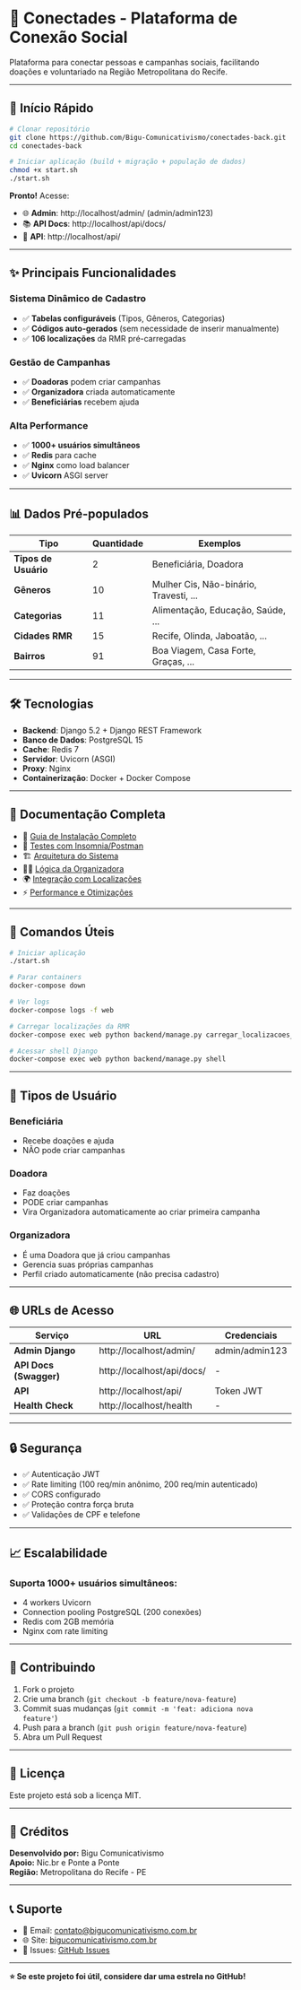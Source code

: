 # 🌟 Conectades - Plataforma de Conexão Social

Plataforma para conectar pessoas e campanhas sociais, facilitando doações e voluntariado na Região Metropolitana do Recife.

---

## 🚀 Início Rápido

```bash
# Clonar repositório
git clone https://github.com/Bigu-Comunicativismo/conectades-back.git
cd conectades-back

# Iniciar aplicação (build + migração + população de dados)
chmod +x start.sh
./start.sh
```

**Pronto!** Acesse:
- 🌐 **Admin**: http://localhost/admin/ (admin/admin123)
- 📚 **API Docs**: http://localhost/api/docs/
- 🔗 **API**: http://localhost/api/

---

## ✨ Principais Funcionalidades

### **Sistema Dinâmico de Cadastro**
- ✅ **Tabelas configuráveis** (Tipos, Gêneros, Categorias)
- ✅ **Códigos auto-gerados** (sem necessidade de inserir manualmente)
- ✅ **106 localizações** da RMR pré-carregadas

### **Gestão de Campanhas**
- ✅ **Doadoras** podem criar campanhas
- ✅ **Organizadora** criada automaticamente
- ✅ **Beneficiárias** recebem ajuda

### **Alta Performance**
- ✅ **1000+ usuários simultâneos**
- ✅ **Redis** para cache
- ✅ **Nginx** como load balancer
- ✅ **Uvicorn** ASGI server

---

## 📊 Dados Pré-populados

| Tipo | Quantidade | Exemplos |
|------|-----------|----------|
| **Tipos de Usuário** | 2 | Beneficiária, Doadora |
| **Gêneros** | 10 | Mulher Cis, Não-binário, Travesti, ... |
| **Categorias** | 11 | Alimentação, Educação, Saúde, ... |
| **Cidades RMR** | 15 | Recife, Olinda, Jaboatão, ... |
| **Bairros** | 91 | Boa Viagem, Casa Forte, Graças, ... |

---

## 🛠️ Tecnologias

- **Backend**: Django 5.2 + Django REST Framework
- **Banco de Dados**: PostgreSQL 15
- **Cache**: Redis 7
- **Servidor**: Uvicorn (ASGI)
- **Proxy**: Nginx
- **Containerização**: Docker + Docker Compose

---

## 📖 Documentação Completa

- 📘 [Guia de Instalação Completo](docs/README.md)
- 🧪 [Testes com Insomnia/Postman](docs/TESTES_INSOMNIA_POSTMAN.md)
- 🏗️ [Arquitetura do Sistema](docs/arquitetura.md)
- 👩‍💼 [Lógica da Organizadora](docs/LOGICA_ORGANIZADORA.md)
- 🌍 [Integração com Localizações](docs/CIDADES_API.md)
- ⚡ [Performance e Otimizações](docs/README_PERFORMANCE.md)

---

## 🎯 Comandos Úteis

```bash
# Iniciar aplicação
./start.sh

# Parar containers
docker-compose down

# Ver logs
docker-compose logs -f web

# Carregar localizações da RMR
docker-compose exec web python backend/manage.py carregar_localizacoes_rmr

# Acessar shell Django
docker-compose exec web python backend/manage.py shell
```

---

## 👥 Tipos de Usuário

### **Beneficiária**
- Recebe doações e ajuda
- NÃO pode criar campanhas

### **Doadora**
- Faz doações
- PODE criar campanhas
- Vira Organizadora automaticamente ao criar primeira campanha

### **Organizadora**
- É uma Doadora que já criou campanhas
- Gerencia suas próprias campanhas
- Perfil criado automaticamente (não precisa cadastro)

---

## 🌐 URLs de Acesso

| Serviço | URL | Credenciais |
|---------|-----|-------------|
| **Admin Django** | http://localhost/admin/ | admin/admin123 |
| **API Docs (Swagger)** | http://localhost/api/docs/ | - |
| **API** | http://localhost/api/ | Token JWT |
| **Health Check** | http://localhost/health | - |

---

## 🔒 Segurança

- ✅ Autenticação JWT
- ✅ Rate limiting (100 req/min anônimo, 200 req/min autenticado)
- ✅ CORS configurado
- ✅ Proteção contra força bruta
- ✅ Validações de CPF e telefone

---

## 📈 Escalabilidade

### **Suporta 1000+ usuários simultâneos:**
- 4 workers Uvicorn
- Connection pooling PostgreSQL (200 conexões)
- Redis com 2GB memória
- Nginx com rate limiting

---

## 🤝 Contribuindo

1. Fork o projeto
2. Crie uma branch (`git checkout -b feature/nova-feature`)
3. Commit suas mudanças (`git commit -m 'feat: adiciona nova feature'`)
4. Push para a branch (`git push origin feature/nova-feature`)
5. Abra um Pull Request

---

## 📝 Licença

Este projeto está sob a licença MIT.

---

## 👏 Créditos

**Desenvolvido por:** Bigu Comunicativismo  
**Apoio:** Nic.br e Ponte a Ponte  
**Região:** Metropolitana do Recife - PE

---

## 📞 Suporte

- 📧 Email: contato@bigucomunicativismo.com.br
- 🌐 Site: [bigucomunicativismo.com.br](https://bigucomunicativismo.com.br)
- 💬 Issues: [GitHub Issues](https://github.com/Bigu-Comunicativismo/conectades-back/issues)

---

**⭐ Se este projeto foi útil, considere dar uma estrela no GitHub!**

